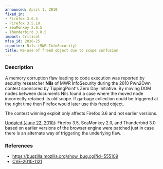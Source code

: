 ```yaml
---
announced: April 1, 2010
fixed_in:
- Firefox 3.6.3
- Firefox 3.5.10
- SeaMonkey 2.0.5
- Thunderbird 3.0.5
impact: Critical
mfsa_id: 2010-25
reporter: Nils (MWR InfoSecurity)
title: Re-use of freed object due to scope confusion
---
```


<h3>Description</h3>

<p>A memory corruption flaw leading to code execution was reported by
security researcher <strong>Nils</strong> of MWR InfoSecurity during the
2010 Pwn2Own contest sponsored by TippingPoint's Zero Day Initiative.
By moving DOM nodes between documents Nils found a case where the moved
node incorrectly retained its old scope. If garbage collection could
be triggered at the right time then Firefox would later use this freed
object.</p>

<p class="note">The contest winning exploit only affects Firefox 3.6
and not earlier versions.</p>

<p><u>Updated (June 22, 2010)</u>:  Firefox 3.5, SeaMonkey 2.0, and
Thunderbird 3.0 based on earlier versions of the browser
engine were patched just in case there
is an alternate way of triggering the underlying flaw.</p>

<h3>References</h3>

<ul>
  <li><a href="https://bugzilla.mozilla.org/show_bug.cgi?id=555109">https://bugzilla.mozilla.org/show_bug.cgi?id=555109</a></li>
  <li><a class="ex-ref" href="http://cve.mitre.org/cgi-bin/cvename.cgi?name=CVE-2010-1121">CVE-2010-1121</a></li>
</ul>




